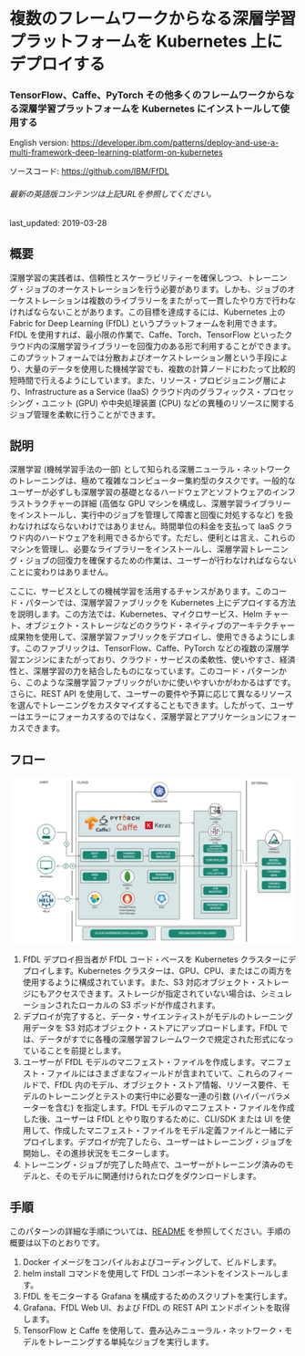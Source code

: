 # 複数のフレームワークからなる深層学習プラットフォームを Kubernetes 上にデプロイする

### TensorFlow、Caffe、PyTorch その他多くのフレームワークからなる深層学習プラットフォームを Kubernetes にインストールして使用する     

English version: https://developer.ibm.com/patterns/deploy-and-use-a-multi-framework-deep-learning-platform-on-kubernetes
  
ソースコード: https://github.com/IBM/FfDL

###### 最新の英語版コンテンツは上記URLを参照してください。
last_updated: 2019-03-28

 
## 概要

深層学習の実践者は、信頼性とスケーラビリティーを確保しつつ、トレーニング・ジョブのオーケストレーションを行う必要があります。しかも、ジョブのオーケストレーションは複数のライブラリーをまたがって一貫したやり方で行わなければならないことがあります。この目標を達成するには、Kubernetes 上の Fabric for Deep Learning (FfDL) というプラットフォームを利用できます。FfDL を使用すれば、最小限の作業で、Caffe、Torch、TensorFlow といったクラウド内の深層学習ライブラリーを回復力のある形で利用することができます。このプラットフォームでは分散およびオーケストレーション層という手段により、大量のデータを使用した機械学習でも、複数の計算ノードにわたって比較的短時間で行えるようにしています。また、リソース・プロビジョニング層により、Infrastructure as a Service (IaaS) クラウド内のグラフィックス・プロセッシング・ユニット (GPU) や中央処理装置 (CPU) などの異種のリソースに関するジョブ管理を柔軟に行うことができます。

## 説明

深層学習 (機械学習手法の一部) として知られる深層ニューラル・ネットワークのトレーニングは、極めて複雑なコンピューター集約型のタスクです。一般的なユーザーが必ずしも深層学習の基礎となるハードウェアとソフトウェアのインフラストラクチャーの詳細 (高価な GPU マシンを構成し、深層学習ライブラリーをインストールし、実行中のジョブを管理して障害と回復に対処するなど) を扱わなければならないわけではありません。時間単位の料金を支払って IaaS クラウド内のハードウェアを利用できるからです。ただし、便利とは言え、これらのマシンを管理し、必要なライブラリーをインストールし、深層学習トレーニング・ジョブの回復力を確保するための作業は、ユーザーが行わなければならないことに変わりはありません。

ここに、サービスとしての機械学習を活用するチャンスがあります。このコード・パターンでは、深層学習ファブリックを Kubernetes 上にデプロイする方法を説明します。この方法では、Kubernetes、マイクロサービス、Helm チャート、オブジェクト・ストレージなどのクラウド・ネイティブのアーキテクチャー成果物を使用して、深層学習ファブリックをデプロイし、使用できるようにします。このファブリックは、TensorFlow、Caffe、PyTorch などの複数の深層学習エンジンにまたがっており、クラウド・サービスの柔軟性、使いやすさ、経済性と、深層学習の力を結合したものになっています。このコード・パターンから、このような深層学習ファブリックがいかに使いやすいかがわかるはずです。さらに、REST API を使用して、ユーザーの要件や予算に応じて異なるリソースを選んでトレーニングをカスタマイズすることもできます。したがって、ユーザーはエラーにフォーカスするのではなく、深層学習とアプリケーションにフォーカスできます。

## フロー

![フロー](./images/deep-learning-fabric-architecture-1.png)

1. FfDL デプロイ担当者が FfDL コード・ベースを Kubernetes クラスターにデプロイします。Kubernetes クラスターは、GPU、CPU、またはこの両方を使用するように構成されています。また、S3 対応オブジェクト・ストレージにもアクセスできます。ストレージが指定されていない場合は、シミュレーションされたローカルの S3 ポッドが作成されます。
1. デプロイが完了すると、データ・サイエンティストがモデルのトレーニング用データを S3 対応オブジェクト・ストアにアップロードします。FfDL では、データがすでに各種の深層学習フレームワークで規定された形式になっていることを前提とします。
1. ユーザーが FfDL モデルのマニフェスト・ファイルを作成します。マニフェスト・ファイルにはさまざまなフィールドが含まれていて、これらのフィールドで、FfDL 内のモデル、オブジェクト・ストア情報、リソース要件、モデルのトレーニングとテストの実行中に必要な一連の引数 (ハイパーパラメーターを含む) を指定します。FfDL モデルのマニフェスト・ファイルを作成した後、ユーザーは FfDL とやり取りするために、CLI/SDK または UI を使用して、作成したマニフェスト・ファイルをモデル定義ファイルと一緒にデプロイします。デプロイが完了したら、ユーザーはトレーニング・ジョブを開始し、その進捗状況をモニターします。
1. トレーニング・ジョブが完了した時点で、ユーザーがトレーニング済みのモデルと、そのモデルに関連付けられたログをダウンロードします。

## 手順

このパターンの詳細な手順については、[README](https://github.com/IBM/FfDL/blob/master/README.md) を参照してください。手順の概要は以下のとおりです。

1. Docker イメージをコンパイルおよびコーディングして、ビルドします。 
1. helm install コマンドを使用して FfDL コンポーネントをインストールします。 
1. FfDL をモニターする Grafana を構成するためのスクリプトを実行します。 
1. Grafana、FfDL Web UI、および FfDL の REST API エンドポイントを取得します。
1. TensorFlow と Caffe を使用して、畳み込みニューラル・ネットワーク・モデルをトレーニングする単純なジョブを実行します。

